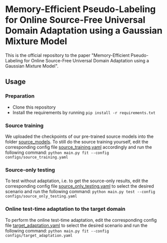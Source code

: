 # Memory-Efficient Pseudo-Labeling for Online Source-Free Universal Domain Adaptation using a Gaussian Mixture Model

This is the official repository to the paper "Memory-Efficient Pseudo-Labeling for Online Source-Free Universal Domain Adaptation using a Gaussian Mixture Model".

## Usage
### Preparation
- Clone this repository
- Install the requirements by running `pip install -r requirements.txt`

### Source training
We uploaded the checkpoints of our pre-trained source models into the folder [source_models](source_models). To still do the source training yourself, edit the corresponding config file [source_training.yaml](configs/source_training.yaml) accordingly and run the following command: `python main.py fit --config configs/source_training.yaml`

### Source-only testing
To test without adaptation, i.e. to get the source-only results, edit the corresponding config file [source_only_testing.yaml](configs/source_only_testing.yaml) to select the desired scenario and run the following command: `python main.py test --config configs/source_only_testing.yaml`

### Online test-time adaptation to the target domain
To perform the online test-time adaptation, edit the corresponding config file [target_adaptation.yaml](configs/target_adaptation.yaml) to select the desired scenario and run the following command: `python main.py fit --config configs/target_adaptation.yaml`
